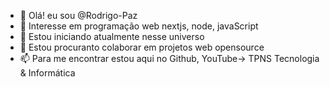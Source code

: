 - 👋 Olá! eu sou @Rodrigo-Paz
- 👀 Interesse em programação web nextjs, node, javaScript
- 🌱 Estou iniciando atualmente nesse universo
- 💞️ Estou procuranto colaborar em projetos web opensource
- 📫 Para me encontrar estou aqui no Github, YouTube-> TPNS Tecnologia & Informática

<!---
Rodrigo-Paz/Rodrigo-Paz is a ✨ special ✨ repository because its `README.md` (this file) appears on your GitHub profile.
You can click the Preview link to take a look at your changes.
--->
